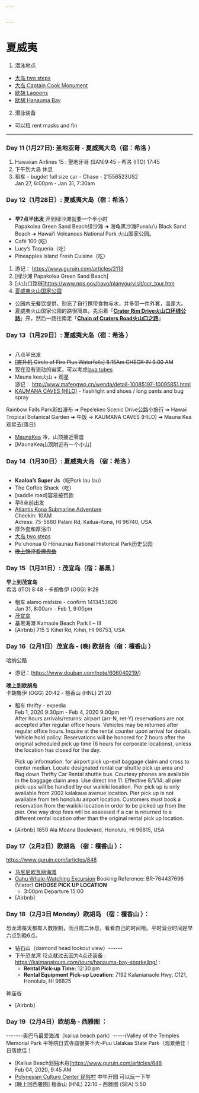 ```yaml
---


---
```


<h1 id="夏威夷">夏威夷</h1>
<ol>
<li>潜泳地点</li>
</ol>
<ul>
<li><a href="https://www.tropicalsnorkeling.com/snorkeling-two-steps.html">大岛 two steps</a></li>
<li><a href="https://www.tropicalsnorkeling.com/snorkeling-captain-cook-monument.html">大岛 Captain Cook Monument</a></li>
<li><a href="https://www.tropicalsnorkeling.com/snorkeling-ko-olina-lagoons.html">欧胡 Lagoons</a></li>
<li><a href="https://www.tropicalsnorkeling.com/snorkeling-hanauma-bay.html">欧胡 Hanauma Bay</a></li>
</ul>
<ol start="2">
<li>潜泳装备</li>
</ol>
<ul>
<li>可以租 rent masks and fin</li>
</ul>
<hr>
<h3 id="day-11-1月27日--圣地亚哥---夏威夷大岛（宿：希洛-）">Day 11 (1月27日):  圣地亚哥 - 夏威夷大岛（宿：希洛 ）</h3>
<ol>
<li>Hawaiian Airlines 15 : 聖地牙哥 (SAN)9:45 - 希洛 (ITO) 17:45</li>
<li>下午到大岛 休息</li>
<li>租车 - bugdet full size car - Chase - 21556523US2<br>
Jan 27, 6:00pm - Jan 31, 7:30am</li>
</ol>
<h3 id="day-12（1月28日）--夏威夷大岛（宿：希洛-）">Day 12（1月28日）:  夏威夷大岛（宿：希洛 ）</h3>
<p><img src="https://raw.githubusercontent.com/herbertpan/pics/master/Screen%20Shot%202020-01-26%20at%2020.46.12.png" alt=""></p>
<ul>
<li><strong>早7点半出发</strong> 开到绿沙滩就要一个半小时<br>
Papakolea Green Sand Beach绿沙滩 ➜ 海龟黑沙滩Punalu’u Black Sand Beach ➜ Hawai’i Volcanoes National Park 火山国家公园。</li>
<li>Café 100 (吃)</li>
<li>Lucy’s Taqueria（吃）</li>
<li>Pineapples Island Fresh Cuisine（吃）</li>
</ul>
<ol>
<li>游记： <a href="https://www.guruin.com/articles/2113">https://www.guruin.com/articles/2113</a></li>
<li>[绿沙滩 Papakolea Green Sand Beach]</li>
<li>[火山口路链]<a href="https://www.nps.gov/havo/planyourvisit/ccr_tour.htm">https://www.nps.gov/havo/planyourvisit/ccr_tour.htm</a></li>
<li><a href="http://www.mafengwo.cn/poi/14635.html">夏威夷火山国家公园</a></li>
</ol>
<ul>
<li>公园内无餐饮提供，别忘了自行携带食物与水，并多带一件外套，温差大。</li>
<li>夏威夷火山国家公园的路很简单，先沿着「<a href="https://www.nps.gov/havo/planyourvisit/craterrimtour.htm"><strong>Crater Rim Drive火山口环线公路</strong></a>」开，然后一路往南走「<a href="https://www.nps.gov/havo/planyourvisit/ccr_tour.htm"><strong>Chain of Craters Road火山口之路</strong></a>」</li>
</ul>
<h3 id="day-13（1月29日）--夏威夷大岛（宿：希洛-）">Day 13（1月29日）:  夏威夷大岛（宿：希洛 ）</h3>
<p><img src="https://raw.githubusercontent.com/herbertpan/pics/master/Screen%20Shot%202020-01-26%20at%2020.53.22.png" alt=""></p>
<ul>
<li>八点半出发</li>
<li><s>[直升机 Circle of Fire Plus Waterfalls] 8:15Am CHECK-IN 9:00 AM</s></li>
<li>现在没有流动的岩浆，可以考虑<a href="https://www.lovebigisland.com/activities-to-do/lava-tubes/#thurston">lava tubes</a></li>
<li>Mauna kea火山 + 观星<br>
游记： <a href="http://www.mafengwo.cn/wenda/detail-10085197-10095851.html">http://www.mafengwo.cn/wenda/detail-10085197-10095851.html</a></li>
<li><a href="https://www.lovebigisland.com/activities-to-do/lava-tubes/">KAUMANA CAVES (HILO)</a> - flashlight and shoes / long pants and bug spray</li>
</ul>
<p>Rainbow Falls Park彩虹瀑布 ➜ Pepe’ekeo Scenic Drive公路小旅行 ➜ Hawaii Tropical Botanical Garden ➜ 午饭 -&gt; KAUMANA CAVES (HILO) ➜ Mauna Kea观星去(落日)</p>
<ul>
<li><a href="https://www.lovebigisland.com/stargazing/#maunakea-info">MaunaKea</a> 冷，山顶接近零度</li>
<li>[MaunaKea山顶附近有一个小山]</li>
</ul>
<h3 id="day-14（1月30日）--夏威夷大岛-（宿：希洛-）">Day 14（1月30日）:  夏威夷大岛 （宿：希洛 ）</h3>
<p><img src="https://raw.githubusercontent.com/herbertpan/pics/master/Screen%20Shot%202020-01-26%20at%2020.33.49.png" alt=""></p>
<ul>
<li><strong>Kaaloa’s Super Js</strong>（吃Pork lau lau）</li>
<li>The Coffee Shack（吃）</li>
<li>[saddle road]容易被罚款</li>
<li>早8点前出发</li>
<li><a href="https://www.viator.com/tours/KOA/Atlantis-Kona-Submarine-Adventure/d669-3524KSUB">Atlantis Kona Submarine Adventure</a><br>
Checkin: 10AM<br>
Adress: 75-5660 Palani Rd, Kailua-Kona, HI 96740, USA</li>
<li>厚外套和厚浴巾</li>
<li><a href="https://www.tropicalsnorkeling.com/snorkeling-two-steps.html">大岛 two steps</a></li>
<li>Pu`uhonua O Hōnaunau National Historical Park历史公园</li>
<li><a href="https://cn.tripadvisor.com/AttractionProductReview-g60872-d11456671-Night_Manta_Ray_Adventure_Guaranteed-Kailua_Kona_Island_of_Hawaii_Hawaii.html"><s>晚上飘浮看魔鬼鱼</s></a></li>
</ul>
<h3 id="day-15（1月31日）--茂宜岛（宿：基黑-）">Day 15（1月31日）:  茂宜岛（宿：基黑 ）</h3>
<p><strong>早上到茂宜岛</strong><br>
希洛 (ITO) 8:48 - 卡胡魯伊 (OGG) 9:29</p>
<ul>
<li>租车 alamo midsize - confirm 1413453626<br>
Jan 31, 8:00am - Feb 1, 9:00pm</li>
<li><a href="http://www.mafengwo.cn/travel-scenic-spot/mafengwo/10951.html">茂宜岛</a></li>
<li>基黑海滩 Kamaole Beach Park I ~ III</li>
<li>[Airbnb] 715 S Kihei Rd, Kihei, HI 96753, USA</li>
</ul>
<h3 id="day-16（2月1日）茂宜岛---晚-欧胡岛（宿：檀香山-）">Day 16（2月1日）茂宜岛 - (晚) 欧胡岛（宿：檀香山 ）</h3>
<p>哈纳公路</p>
<ul>
<li>游记：(<a href="https://www.douban.com/note/606040219/">https://www.douban.com/note/606040219/</a>)</li>
</ul>
<p><strong>晚上到欧胡岛</strong><br>
卡胡魯伊 (OGG) 20:42 - 檀香山 (HNL) 21:20</p>
<ul>
<li>
<p>租车 thrifty - expedia<br>
Feb 1, 2020 9:30pm - Feb 4, 2020 9:00pm<br>
After hours arrivals/returns: airport (arr-N, ret-Y) reservations are not accepted after regular office hours. Vehicles may be returned after regular office hours. Inquire at the rental counter upon arrival for details. Vehicle hold policy: Reservations will be honored for 2 hours after the original scheduled pick up time (6 hours for corporate locations), unless the location has closed for the day.</p>
<p>Pick up information: for airport pick up-exit baggage claim and cross to center median. Locate designated rental car shuttle pick up area and flag down Thrifty Car Rental shuttle bus. Courtesy phones are available in the baggage claim area. Use direct line 11. Effective 8/1/14: all pier pick-ups will be handled by our waikiki location. Pier pick up is only available from 2002 kalakaua avenue location. Pier pick up is not available from teh honolulu airport location. Customers must book a reservation from the waikiki location in order to be picked up from the pier. One way drop fees will be assessed if a car is returned to a different rental location other than the original rental pick up location.</p>
</li>
<li>
<p>[Airbnb] 1850 Ala Moana Boulevard, Honolulu, HI 96815, USA</p>
</li>
</ul>
<h3 id="day-17（2月2日）欧胡岛-（宿：檀香山-）：">Day 17（2月2日）欧胡岛 （宿：檀香山 ）：</h3>
<p><a href="https://www.guruin.com/articles/848">https://www.guruin.com/articles/848</a></p>
<ul>
<li><a href="https://cn.tripadvisor.com/Attraction_Review-g60872-d622557-Reviews-Manini_owali_Beach_Kua_Bay-Kailua_Kona_Island_of_Hawaii_Hawaii.html">马尼尼欧瓦丽海滩</a></li>
<li><a href="https://www.viator.com/tours/Oahu/Oahu-Whale-Watching-Excursion/d672-2774WHALE">Oahu Whale-Watching Excursion</a> Booking Reference: BR-764437696 (Viator) <strong>CHOOSE PICK UP LOCATION</strong>
<ul>
<li>3:00pm Departure 15:00</li>
</ul>
</li>
<li>[Airbnb]</li>
</ul>
<h3 id="day-18（2月3日-monday）欧胡岛-（宿：檀香山-）：">Day 18（2月3日 Monday）欧胡岛 （宿：檀香山 ）：</h3>
<p>恐龙湾每天都有人数限制，而且周二休息，看看自己的时间哦。平时营业时间是早六点到晚6点。</p>
<ul>
<li>钻石山（daimond head lookout view）------</li>
<li>下午恐龙湾 12点就过去因为4点还装备 : <a href="https://kaimanatours.com/tours/hanauma-bay-snorkeling/">https://kaimanatours.com/tours/hanauma-bay-snorkeling/</a> :
<ul>
<li><strong>Rental Pick-up Time:</strong> 12:30 pm</li>
<li><strong>Rental Equipment Pick-up Location:</strong> 7192 Kalanianaole Hwy, C121, Honolulu, HI 96825</li>
</ul>
</li>
</ul>
<p>神庙谷</p>
<ul>
<li>[Airbnb]</li>
</ul>
<h3 id="day-19（2月4日）欧胡岛---西雅图-：">Day 19（2月4日）欧胡岛 - 西雅图 ：</h3>
<p>-------奥巴马最爱海滩（kailua beach park）-----(Valley of the Temples Memorial Park 平等院日式寺庙很美不大-Puu Ualakaa State Park（观景绝佳！日落绝佳！</p>
<ul>
<li>[Kailua Beach划独木舟]<a href="https://www.guruin.com/articles/848">https://www.guruin.com/articles/848</a><br>
Feb 04, 2020, 9:45 AM</li>
<li><a href="https://www.dealmoon.com/guide/890363">Polynesian Culture Center 民俗村</a> 中午开园 可以玩一下午</li>
<li>[晚上回西雅图] 檀香山 (HNL) 22:10 - 西雅图 (SEA) 5:50</li>
</ul>


